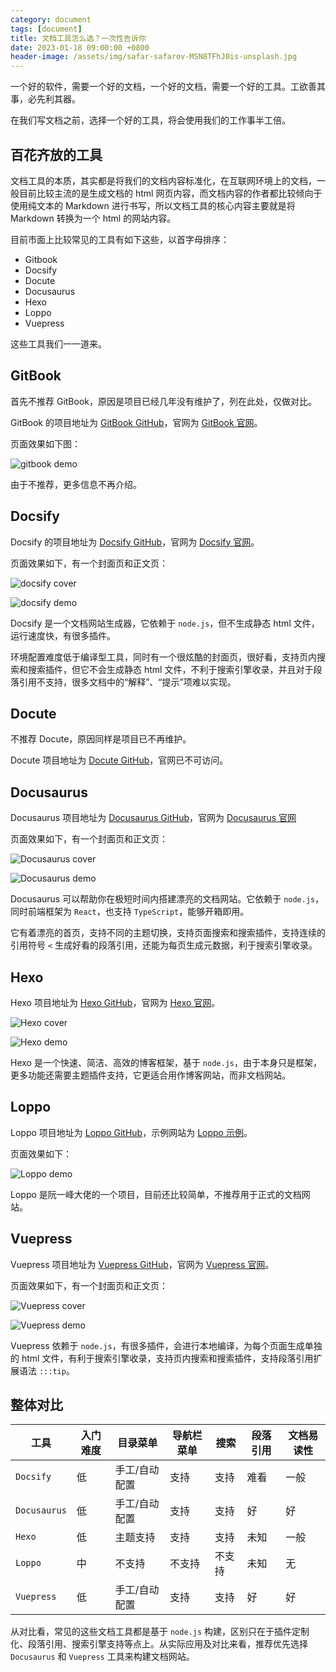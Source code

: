 ```yaml
---
category: document
tags: [document]
title: 文档工具怎么选？一次性告诉你
date: 2023-01-18 09:00:00 +0800
header-image: /assets/img/safar-safarov-MSN8TFhJ0is-unsplash.jpg
---
```


一个好的软件，需要一个好的文档，一个好的文档，需要一个好的工具。工欲善其事，必先利其器。

在我们写文档之前，选择一个好的工具，将会使用我们的工作事半工倍。

## 百花齐放的工具

文档工具的本质，其实都是将我们的文档内容标准化，在互联网环境上的文档，一般目前比较主流的是生成文档的 html 网页内容，而文档内容的作者都比较倾向于使用纯文本的 Markdown 进行书写，所以文档工具的核心内容主要就是将 Markdown 转换为一个 html 的网站内容。

目前市面上比较常见的工具有如下这些，以首字母排序：

- Gitbook
- Docsify
- Docute
- Docusaurus
- Hexo
- Loppo
- Vuepress

这些工具我们一一道来。

## GitBook

首先不推荐 GitBook，原因是项目已经几年没有维护了，列在此处，仅做对比。

GitBook 的项目地址为 [GitBook GitHub](https://github.com/GitbookIO/gitbook)，官网为 [GitBook 官网](https://www.gitbook.com/)。

页面效果如下图：

![gitbook demo](/assets/img/tool/1.png)

由于不推荐，更多信息不再介绍。

## Docsify

Docsify 的项目地址为 [Docsify GitHub](https://github.com/docsifyjs/docsify)，官网为 [Docsify 官网](https://docsify.js.org/#/zh-cn/)。

页面效果如下，有一个封面页和正文页：

![docsify cover](/assets/img/tool/2.png)

![docsify demo](/assets/img/tool/3.png)

Docsify 是一个文档网站生成器，它依赖于 `node.js`，但不生成静态 html 文件，运行速度快，有很多插件。

环境配置难度低于编译型工具，同时有一个很炫酷的封面页，很好看，支持页内搜索和搜索插件，但它不会生成静态 html 文件，不利于搜索引擎收录，并且对于段落引用不支持，很多文档中的“解释”、“提示”项难以实现。

## Docute

不推荐 Docute，原因同样是项目已不再维护。

Docute 项目地址为 [Docute GitHub](https://github.com/egoist/docute)，官网已不可访问。

## Docusaurus

Docusaurus 项目地址为 [Docusaurus GitHub](https://github.com/facebook/docusaurus)，官网为 [Docusaurus 官网](https://docusaurus.io/zh-CN/)


页面效果如下，有一个封面页和正文页：

![Docusaurus cover](/assets/img/tool/4.png)

![Docusaurus demo](/assets/img/tool/5.png)

Docusaurus 可以帮助你在极短时间内搭建漂亮的文档网站。它依赖于 `node.js`，同时前端框架为 `React`，也支持 `TypeScript`，能够开箱即用。

它有着漂亮的首页，支持不同的主题切换，支持页面搜索和搜索插件，支持连续的引用符号 `<` 生成好看的段落引用，还能为每页生成元数据，利于搜索引擎收录。

## Hexo

Hexo 项目地址为 [Hexo GitHub](https://github.com/hexojs/hexo)，官网为 [Hexo 官网](https://hexo.io/zh-cn/)。

![Hexo cover](/assets/img/tool/10.png)

![Hexo demo](/assets/img/tool/7.png)

Hexo 是一个快速、简洁、高效的博客框架，基于 `node.js`，由于本身只是框架，更多功能还需要主题插件支持，它更适合用作博客网站，而非文档网站。

## Loppo

Loppo 项目地址为 [Loppo GitHub](https://github.com/ruanyf/loppo)，示例网站为 [Loppo 示例](http://redux.ruanyifeng.com/)。

页面效果如下：

![Loppo demo](/assets/img/tool/6.png)

Loppo 是阮一峰大佬的一个项目，目前还比较简单，不推荐用于正式的文档网站。

## Vuepress

Vuepress 项目地址为 [Vuepress GitHub](https://github.com/vuejs/vuepress)，官网为 [Vuepress 官网](https://vuepress.vuejs.org/zh/)。

页面效果如下，有一个封面页和正文页：

![Vuepress cover](/assets/img/tool/8.png)

![Vuepress demo](/assets/img/tool/9.png)

Vuepress 依赖于 `node.js`，有很多插件，会进行本地编译，为每个页面生成单独的 html 文件，有利于搜索引擎收录，支持页内搜索和搜索插件，支持段落引用扩展语法 `:::tip`。

## 整体对比


|工具|入门难度|目录菜单|导航栏菜单|搜索|段落引用|文档易读性|
|--|--|--|--|--|--|--|
|`Docsify`|低|手工/自动配置|支持|支持|难看|一般|
|`Docusaurus`|低|手工/自动配置|支持|支持|好|好|
|`Hexo`|低|主题支持|支持|支持|未知|一般|
|`Loppo`|中|不支持|不支持|不支持|未知|无|
|`Vuepress`|低|手工/自动配置|支持|支持|好|好|

从对比看，常见的这些文档工具都是基于 `node.js` 构建，区别只在于插件定制化、段落引用、搜索引擎支持等点上。从实际应用及对比来看，推荐优先选择 `Docusaurus` 和 `Vuepress` 工具来构建文档网站。

